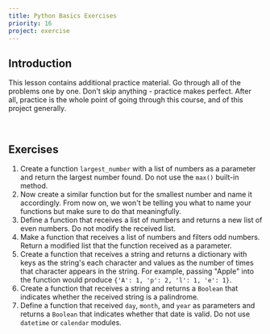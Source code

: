 ```yaml
---
title: Python Basics Exercises
priority: 16
project: exercise
---
```


## Introduction

This lesson contains additional practice material. Go through all of the problems one by one. Don't skip anything - practice makes perfect. After all, practice is the whole point of going through this course, and of this project generally.

<br>

## Exercises

1. Create a function `largest_number` with a list of numbers as a parameter and return the largest number found. Do not use the `max()` built-in method.
2. Now create a similar function but for the smallest number and name it accordingly. From now on, we won't be telling you what to name your functions but make sure to do that meaningfully.
3. Define a function that receives a list of numbers and returns a new list of even numbers. Do not modify the received list.
4. Make a function that receives a list of numbers and filters odd numbers. Return a modified list that the function received as a parameter.
5. Create a function that receives a string and returns a dictionary with keys as the string's each character and values as the number of times that character appears in the string. For example, passing "Apple" into the function would produce `{'A': 1, 'p': 2, 'l': 1, 'e': 1}`.
6. Create a function that receives a string and returns a `Boolean` that indicates whether the received string is a palindrome.
7. Define a function that received `day`, `month`, and `year` as parameters and returns a `Boolean` that indicates whether that date is valid. Do not use `datetime` or `calendar` modules.

<br>
